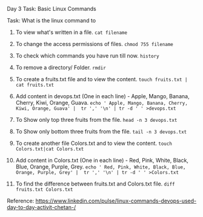 Day 3 Task: Basic Linux Commands

Task: What is the linux command to

1. To view what's written in a file.
`cat filename`
2. To change the access permissions of files.
`chmod 755 filename`
3. To check which commands you have run till now.
`history`
4. To remove a directory/ Folder.
`rmdir`
5. To create a fruits.txt file and to view the content.
`touch fruits.txt | cat fruits.txt`
6. Add content in devops.txt (One in each line) - Apple, Mango, Banana, Cherry, Kiwi, Orange, Guava.
`echo ' Apple, Mango, Banana, Cherry, Kiwi, Orange, Guava' |  tr ',' '\n' | tr -d ' ' >devops.txt`
7. To Show only top three fruits from the file. 
`head -n 3 devops.txt`
8. To Show only bottom three fruits from the file.
`tail -n 3 devops.txt`
9. To create another file Colors.txt and to view the content.
`touch Colors.txt|cat Colors.txt`
10. Add content in Colors.txt (One in each line) - Red, Pink, White, Black, Blue, Orange, Purple, Grey.
`echo ' Red, Pink, White, Black, Blue, Orange, Purple, Grey' |  tr ',' '\n' | tr -d ' ' >Colors.txt`

11. To find the difference between fruits.txt and Colors.txt file.
`diff fruits.txt Colors.txt`

Reference: https://www.linkedin.com/pulse/linux-commands-devops-used-day-to-day-activit-chetan-/
